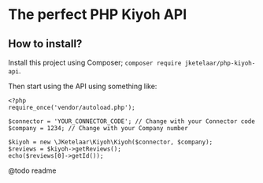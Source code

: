 # The perfect PHP Kiyoh API

## How to install?
Install this project using Composer; `composer require jketelaar/php-kiyoh-api`.

Then start using the API using something like:
```
<?php
require_once('vendor/autoload.php');

$connector = 'YOUR_CONNECTOR_CODE'; // Change with your Connector code
$company = 1234; // Change with your Company number

$kiyoh = new \JKetelaar\Kiyoh\Kiyoh($connector, $company);
$reviews = $kiyoh->getReviews();
echo($reviews[0]->getId());
```
@todo readme